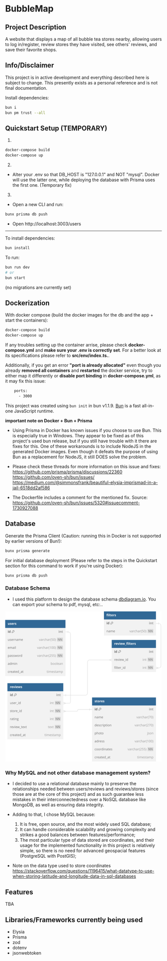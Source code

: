 # BubbleMap

## Project Description

A website that displays a map of all bubble tea stores nearby, allowing users to log in/register, review stores they have visited, see others' reviews, and save their favorite shops.

## Info/Disclaimer

This project is in active development and everything described here is subject to change. This presently exists as a personal reference and is not final documentation.

Install dependencies:

```bash
bun i
bun pm trust --all
```

## Quickstart Setup (TEMPORARY)

1.

```bash
docker-compose build
docker-compose up
```

2.

- Alter your .env so that DB_HOST is "127.0.0.1" and NOT "mysql". Docker will use the latter one, while deploying the database with Prisma uses the first one. (Temporary fix)

3.

- Open a new CLI and run:

```bash
bunx prisma db push
```

- Open http://localhost:3003/users

______

To install dependencies:

```bash
bun install
```

To run:

```bash
bun run dev
# or
bun start
```

(no migrations are currently set)

## Dockerization

With docker compose (build the docker images for the db and the app + start the containers):

```bash
docker-compose build
docker-compose up
```

If any troubles setting up the container arrise, please check **docker-compose.yml** and **make sure your .env is correctly set**. For a better look at its specifications please refer to **src/env/index.ts.**.

Additionally, if you get an error **"port is already allocated"** even though you already **removed all containers** and **restarted** the docker service, try to either map it differently or **disable port binding** in **docker-compose.yml**, as it may fix this issue:

```bash
    ports:
      - 3000
```

This project was created using `bun init` in bun v1.1.9. [Bun](https://bun.sh) is a fast all-in-one JavaScript runtime.

**important note on Docker + Bun + Prisma**

- Using Prisma in Docker has known issues if you choose to use Bun. This is especially true in Windows. They appear to be fixed as of this project's used bun release, but if you still have trouble with it there are fixes for this. One of these workarounds is to include NodeJS in the generated Docker images. Even though it defeats the purpose of using Bun as a replacement for NodeJS, it still DOES solve the problem.

- Please check these threads for more information on this issue and fixes:
  https://github.com/prisma/prisma/discussions/22360
  https://github.com/oven-sh/bun/issues/
  https://medium.com/@simmonsfrank/beautiful-elysia-imprismad-in-a-jail-6518dd2af586

- The Dockerfile includes a comment for the mentioned fix. Source: https://github.com/oven-sh/bun/issues/5320#issuecomment-1730927088

## Database

Generate the Prisma Client (Caution: running this in Docker is not supported by earlier versions of Bun!):

```bash
bunx prisma generate
```

For initial database deployment (Please refer to the steps in the Quickstart section for this command to work if you're using Docker):

```bash
bunx prisma db push
```

### Database Schema

- I used this platform to design the database schema [dbdiagram.io](https://dbdiagram.io/d). You can export your schema to pdf, mysql, etc:..

![Database Schema](images/databaseschema.svg)

### Why MySQL and not other database management system?

- I decided to use a relational database mainly to preserve the relationships needed between users/reviews and reviews/stores (since those are at the core of this project) and as such guarantee less mistakes in their interconnectedness over a NoSQL database like MongoDB, as well as ensuring data integrity.

- Adding to that, I chose MySQL because:

  1. It is free, open source, and the most widely used SQL database;
  2. It can handle considerable scalability and growing complexity and strikes a good balances between features/performance;
  3. The most particular type of data stored are coordinates, and their usage for the implemented functionality in this project is relatively simple, so there is no need for advanced geospacial features (PostgreSQL with PostGIS);

- Note on the data type used to store coordinates https://stackoverflow.com/questions/1196415/what-datatype-to-use-when-storing-latitude-and-longitude-data-in-sql-databases

## Features

TBA

## Libraries/Frameworks currently being used

- Elysia
- Prisma
- zod
- dotenv
- jsonwebtoken
